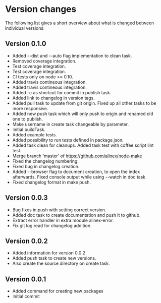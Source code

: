 Version changes
=================================================

The following list gives a short overview about what is changed between
individual versions:

Version 0.1.0
-------------------------------------------------
- Added --dist and --auto flag implementation to clean task.
- Removed coverage integration.
- Test coverage integration.
- Test coverage integration.
- CI tests only on node >= 0.10.
- Added travis contineous integration.
- Added travis contineous integration.
- Added -c as shortcut for commit in publish task.
- Added link to changelog in version tags.
- Added pull task to update from git origin. Fixed up all other tasks to be more responsive.
- Added new push task which will only push to origin and renamed old one to publish.
- Make username in create task changeable by parameter.
- Initial buildTask.
- Added example tests.
- Added possibility to run tests defined in package.json.
- Added task clean for cleanups. Added task test with coffee script lint test.
- Merge branch 'master' of https://github.com/alinex/node-make
- Fixed the changelog numbering.
- Fixed  bug in changelog creation.
- Added --browser flag to document creation, to open the index afterwards. Fixed console output while using --watch in doc task.
- Fixed changelog format in make push.

Version 0.0.3
-------------------------------------------------
- Bug fixes in push with setting correct version.
- Added doc task to create documentation and push it to github.
- Extract error handler in extra module alinex-error.
- Fix git log read for changelog addition.

Version 0.0.2
-------------------------------------------------
- Added information for version 0.0.2
- Added push task to create new versions.
- Also create the source directory on create task.

Version 0.0.1
-------------------------------------------------
- Added command for creating new packages
- Initial commit
